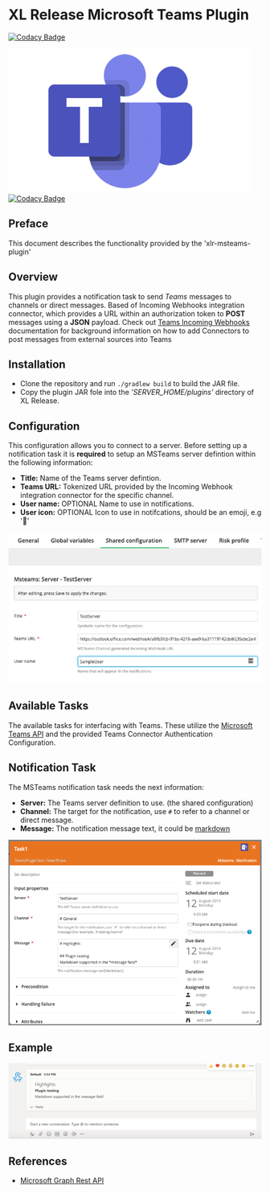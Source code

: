 # XL Release Microsoft Teams Plugin

[![Codacy Badge](https://api.codacy.com/project/badge/Grade/a4a793bbfe934911b83c976182875bbc)](https://app.codacy.com/app/AkshatParmar/xlr-teams-plugin?utm_source=github.com&utm_medium=referral&utm_content=AkshatParmar/xlr-teams-plugin&utm_campaign=Badge_Grade_Dashboard)

![logo](images/logo.png)
[![Codacy Badge](https://api.codacy.com/project/badge/Grade/376a0daeb29a43adb95bd979f5c420b6)](https://www.codacy.com/app/AkshatParmar/xlr-teams-plugin?utm_source=github.com&amp;utm_medium=referral&amp;utm_content=AkshatParmar/xlr-teams-plugin&amp;utm_campaign=Badge_Grade)

## Preface
This document describes the functionality provided by the 'xlr-msteams-plugin'

## Overview
This plugin provides a notification task to send *Teams* messages to channels or direct messages.
Based of Incoming Webhooks integration connector, which provides a URL within an authorization token to **POST** messages using a **JSON** payload.
Check out [Teams Incoming Webhooks](https://docs.microsoft.com/en-us/microsoftteams/platform/concepts/connectors/connectors-using) documentation for background information on how to add Connectors to post messages from external sources into Teams 

## Installation
- Clone the repository and run ```./gradlew build``` to build the JAR file.
- Copy the plugin JAR fole into the *'SERVER_HOME/plugins'* directory of XL Release.

## Configuration
This configuration allows you to connect to a server.
Before setting up a notification task it is **required** to setup an MSTeams server defintion within the following information:
- **Title:** Name of the Teams server defintion.
- **Teams URL:** Tokenized URL provided by the Incoming Webhook integration connector for the specific channel.
- **User name:** OPTIONAL Name to use in notifications.
- **User icon:** OPTIONAL Icon to use in notifcations, should be an emoji, e.g ':100:'

![configsettings](images/configsettings.png)

## Available Tasks
The available tasks for interfacing with Teams. These utilize the [Microsoft Teams API](https://docs.microsoft.com/en-us/graph/teams-concept-overview) and the provided Teams Connector Authentication Configuration.

## Notification Task
The MSTeams notification task needs the next information:

- **Server:** The Teams server definition to use. (the shared configuration)
- **Channel:** The target for the notification, use `#` to refer to a channel or direct message.
- **Message:** The notification message text, it could be [markdown](https://docs.microsoft.com/en-us/outlook/actionable-messages/message-card-reference)

![notification](images/notification.png)

## Example

![result](images/result.png)

## References
* [Microsoft Graph Rest API](https://docs.microsoft.com/en-us/graph/api/resources/teams-api-overview?view=graph-rest-1.0)
